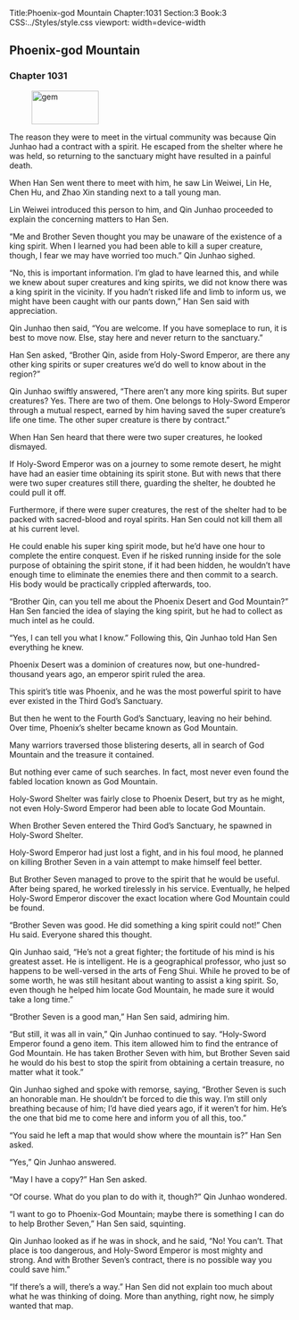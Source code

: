 Title:Phoenix-god Mountain 
Chapter:1031 
Section:3 
Book:3 
CSS:../Styles/style.css 
viewport: width=device-width
  
## Phoenix-god Mountain
### Chapter 1031 
<figure>
	<img src="../Images/gem.gif" alt="gem" id="gem" width="120" height="60" />
</figure>
  

  
  The reason they were to meet in the virtual community was because Qin Junhao had a contract with a spirit. He escaped from the shelter where he was held, so returning to the sanctuary might have resulted in a painful death.

When Han Sen went there to meet with him, he saw Lin Weiwei, Lin He, Chen Hu, and Zhao Xin standing next to a tall young man.

Lin Weiwei introduced this person to him, and Qin Junhao proceeded to explain the concerning matters to Han Sen.

“Me and Brother Seven thought you may be unaware of the existence of a king spirit. When I learned you had been able to kill a super creature, though, I fear we may have worried too much.” Qin Junhao sighed.

“No, this is important information. I’m glad to have learned this, and while we knew about super creatures and king spirits, we did not know there was a king spirit in the vicinity. If you hadn’t risked life and limb to inform us, we might have been caught with our pants down,” Han Sen said with appreciation.

Qin Junhao then said, “You are welcome. If you have someplace to run, it is best to move now. Else, stay here and never return to the sanctuary.”

Han Sen asked, “Brother Qin, aside from Holy-Sword Emperor, are there any other king spirits or super creatures we’d do well to know about in the region?”

Qin Junhao swiftly answered, “There aren’t any more king spirits. But super creatures? Yes. There are two of them. One belongs to Holy-Sword Emperor through a mutual respect, earned by him having saved the super creature’s life one time. The other super creature is there by contract.”

When Han Sen heard that there were two super creatures, he looked dismayed.

If Holy-Sword Emperor was on a journey to some remote desert, he might have had an easier time obtaining its spirit stone. But with news that there were two super creatures still there, guarding the shelter, he doubted he could pull it off.

Furthermore, if there were super creatures, the rest of the shelter had to be packed with sacred-blood and royal spirits. Han Sen could not kill them all at his current level.

He could enable his super king spirit mode, but he’d have one hour to complete the entire conquest. Even if he risked running inside for the sole purpose of obtaining the spirit stone, if it had been hidden, he wouldn’t have enough time to eliminate the enemies there and then commit to a search. His body would be practically crippled afterwards, too.

“Brother Qin, can you tell me about the Phoenix Desert and God Mountain?” Han Sen fancied the idea of slaying the king spirit, but he had to collect as much intel as he could.

“Yes, I can tell you what I know.” Following this, Qin Junhao told Han Sen everything he knew.

Phoenix Desert was a dominion of creatures now, but one-hundred-thousand years ago, an emperor spirit ruled the area.

This spirit’s title was Phoenix, and he was the most powerful spirit to have ever existed in the Third God’s Sanctuary.

But then he went to the Fourth God’s Sanctuary, leaving no heir behind. Over time, Phoenix’s shelter became known as God Mountain.

Many warriors traversed those blistering deserts, all in search of God Mountain and the treasure it contained.

But nothing ever came of such searches. In fact, most never even found the fabled location known as God Mountain.

Holy-Sword Shelter was fairly close to Phoenix Desert, but try as he might, not even Holy-Sword Emperor had been able to locate God Mountain.

When Brother Seven entered the Third God’s Sanctuary, he spawned in Holy-Sword Shelter.

Holy-Sword Emperor had just lost a fight, and in his foul mood, he planned on killing Brother Seven in a vain attempt to make himself feel better.

But Brother Seven managed to prove to the spirit that he would be useful. After being spared, he worked tirelessly in his service. Eventually, he helped Holy-Sword Emperor discover the exact location where God Mountain could be found.

“Brother Seven was good. He did something a king spirit could not!” Chen Hu said. Everyone shared this thought.

Qin Junhao said, “He’s not a great fighter; the fortitude of his mind is his greatest asset. He is intelligent. He is a geographical professor, who just so happens to be well-versed in the arts of Feng Shui. While he proved to be of some worth, he was still hesitant about wanting to assist a king spirit. So, even though he helped him locate God Mountain, he made sure it would take a long time.”

“Brother Seven is a good man,” Han Sen said, admiring him.

“But still, it was all in vain,” Qin Junhao continued to say. “Holy-Sword Emperor found a geno item. This item allowed him to find the entrance of God Mountain. He has taken Brother Seven with him, but Brother Seven said he would do his best to stop the spirit from obtaining a certain treasure, no matter what it took.”

Qin Junhao sighed and spoke with remorse, saying, “Brother Seven is such an honorable man. He shouldn’t be forced to die this way. I’m still only breathing because of him; I’d have died years ago, if it weren’t for him. He’s the one that bid me to come here and inform you of all this, too.”

“You said he left a map that would show where the mountain is?” Han Sen asked.

“Yes,” Qin Junhao answered.

“May I have a copy?” Han Sen asked.

“Of course. What do you plan to do with it, though?” Qin Junhao wondered.

“I want to go to Phoenix-God Mountain; maybe there is something I can do to help Brother Seven,” Han Sen said, squinting.

Qin Junhao looked as if he was in shock, and he said, “No! You can’t. That place is too dangerous, and Holy-Sword Emperor is most mighty and strong. And with Brother Seven’s contract, there is no possible way you could save him.”

“If there’s a will, there’s a way.” Han Sen did not explain too much about what he was thinking of doing. More than anything, right now, he simply wanted that map.
